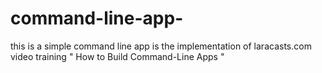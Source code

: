 # command-line-app-
this is a simple command line app is the implementation of laracasts.com video training " How to Build Command-Line Apps "
